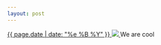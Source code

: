 ```yaml
---
layout: post
---
```


<p>
  <a href="/440">
    <time>{{ page.date | date: "%e %B %Y" }}</time>
    <img src="https://s3.amazonaws.com/life.aaronjgreenberg.com/440.jpg">
  </a>
  We are cool
</p>
